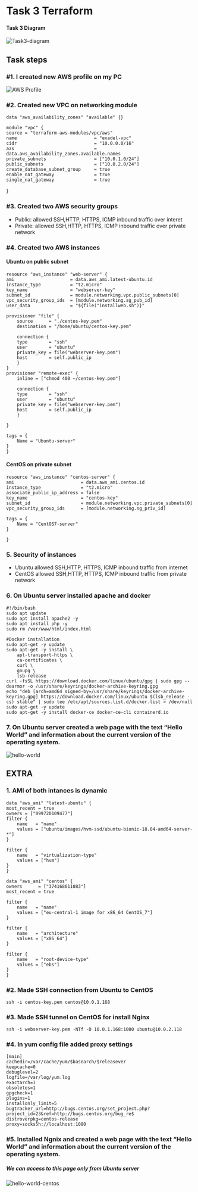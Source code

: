 # Task 3 Terraform
#### Task 3 Diagram
![Task3-diagram](img/Task3-diagram.png) 

## Task steps
### #1. I created new AWS profile on my PC
![AWS Profile](img/AWS-profile.png) 
### #2. Created new VPC on networking module
    data "aws_availability_zones" "available" {}

    module "vpc" {
    source = "terraform-aws-modules/vpc/aws"
    name                             = "exadel-vpc"
    cidr                             = "10.0.0.0/16"
    azs                              = data.aws_availability_zones.available.names
    private_subnets                  = ["10.0.1.0/24"]
    public_subnets                   = ["10.0.2.0/24"]
    create_database_subnet_group     = true
    enable_nat_gateway               = true
    single_nat_gateway               = true
  
}
### #3. Created two AWS security groups
* Public: allowed  SSH,HTTP, HTTPS, ICMP inbound traffic over interet
* Private: allowed  SSH,HTTP, HTTPS, ICMP inbound traffic over private network

### #4. Created two AWS instances
#### Ubuntu on public subnet

    resource "aws_instance" "web-server" {
    ami                     = data.aws_ami.latest-ubuntu.id
    instance_type           = "t2.micro"
    key_name                = "webserver-key"
    subnet_id               = module.networking.vpc.public_subnets[0]
    vpc_security_group_ids  = [module.networking.sg_pub_id]
    user_data               = "${file("installweb.sh")}"

    provisioner "file" {
        source      = "./centos-key.pem"
        destination = "/home/ubuntu/centos-key.pem"

        connection {
        type        = "ssh"
        user        = "ubuntu"
        private_key = file("webserver-key.pem")
        host        = self.public_ip
        }
    }
    provisioner "remote-exec" {
        inline = ["chmod 400 ~/centos-key.pem"]

        connection {
        type        = "ssh"
        user        = "ubuntu"
        private_key = file("webserver-key.pem")
        host        = self.public_ip
        }

    }

    tags = {
        Name = "Ubuntu-server"
    }
    }

#### CentOS on private subnet

    resource "aws_instance" "centos-server" {
    ami                         = data.aws_ami.centos.id
    instance_type               = "t2.micro"
    associate_public_ip_address = false
    key_name                    = "centos-key"
    subnet_id                   = module.networking.vpc.private_subnets[0]
    vpc_security_group_ids      = [module.networking.sg_priv_id]
    
    tags = {
        Name = "CentOS7-server"
    }

    }
### 5. Security of instances
* Ubuntu allowed SSH,HTTP, HTTPS, ICMP inbound traffic from internet
* CentOS allowed SSH,HTTP, HTTPS, ICMP inbound traffic from private network

### 6. On Ubuntu server installed apache and docker
    #!/bin/bash
    sudo apt update
    sudo apt install apache2 -y
    sudo apt install php -y
    sudo rm /var/www/html/index.html

    #Docker installation
    sudo apt-get -y update
    sudo apt-get -y install \
        apt-transport-https \
        ca-certificates \
        curl \
        gnupg \
        lsb-release
    curl -fsSL https://download.docker.com/linux/ubuntu/gpg | sudo gpg --dearmor -o /usr/share/keyrings/docker-archive-keyring.gpg
    echo "deb [arch=amd64 signed-by=/usr/share/keyrings/docker-archive-keyring.gpg] https://download.docker.com/linux/ubuntu $(lsb_release -cs) stable" | sudo tee /etc/apt/sources.list.d/docker.list > /dev/null
    sudo apt-get -y update
    sudo apt-get -y install docker-ce docker-ce-cli containerd.io

### 7. On Ubuntu server created a web page with the text “Hello World” and information about the current version of the operating system.

![hello-world](img/hello-world.png)


## EXTRA 
### 1. AMI of both intances is dynamic
    data "aws_ami" "latest-ubuntu" {
    most_recent = true
    owners = ["099720109477"] 
    filter {
        name   = "name"
        values = ["ubuntu/images/hvm-ssd/ubuntu-bionic-18.04-amd64-server-*"]
    }

    filter {
        name   = "virtualization-type"
        values = ["hvm"]
    }
    }

    data "aws_ami" "centos" {
    owners      = ["374168611083"]
    most_recent = true

    filter {
        name   = "name"
        values = ["eu-central-1 image for x86_64 CentOS_7"]
    }

    filter {
        name   = "architecture"
        values = ["x86_64"]
    }

    filter {
        name   = "root-device-type"
        values = ["ebs"]
    }
    }
### #2. Made SSH connection from Ubuntu to CentOS
    ssh -i centos-key.pem centos@10.0.1.168

### #3. Made SSH tunnel on CentOS for install Nginx
    ssh -i webserver-key.pem -NTf -D 10.0.1.168:1080 ubuntu@10.0.2.118

### #4. In yum config file added proxy settings
    [main]
    cachedir=/var/cache/yum/$basearch/$releasever
    keepcache=0
    debuglevel=2
    logfile=/var/log/yum.log
    exactarch=1
    obsoletes=1
    gpgcheck=1
    plugins=1
    installonly_limit=5
    bugtracker_url=http://bugs.centos.org/set_project.php?project_id=23&ref=http://bugs.centos.org/bug_re$
    distroverpkg=centos-release
    proxy=socks5h://localhost:1080

### #5. Installed Ngnix and created a web page with the text “Hello World” and information about the current version of the operating system.

##### We can access to this page only from Ubuntu server

![hello-world-centos](img/centos-web-page.png)